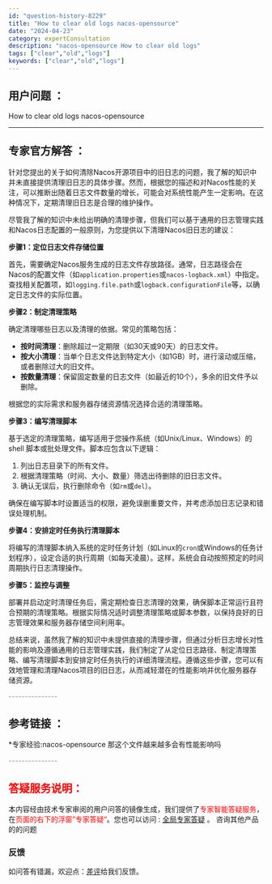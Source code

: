 ```yaml
---
id: "question-history-8229"
title: "How to clear old logs nacos-opensource"
date: "2024-04-23"
category: expertConsultation
description: "nacos-opensource How to clear old logs"
tags: ["clear","old","logs"]
keywords: ["clear","old","logs"]
---
```


## 用户问题 ： 
 How to clear old logs nacos-opensource 

---------------
## 专家官方解答 ：

针对您提出的关于如何清除Nacos开源项目中的旧日志的问题，我了解的知识中并未直接提供清理旧日志的具体步骤。然而，根据您的描述和对Nacos性能的关注，可以推断出随着日志文件数量的增长，可能会对系统性能产生一定影响。在这种情况下，定期清理旧日志是合理的维护操作。

尽管我了解的知识中未给出明确的清理步骤，但我们可以基于通用的日志管理实践和Nacos日志配置的一般原则，为您提供以下清理Nacos旧日志的建议：

**步骤1：定位日志文件存储位置**

首先，需要确定Nacos服务生成的日志文件存放路径。通常，日志路径会在Nacos的配置文件（如`application.properties`或`nacos-logback.xml`）中指定。查找相关配置项，如`logging.file.path`或`logback.configurationFile`等，以确定日志文件的实际位置。

**步骤2：制定清理策略**

确定清理哪些日志以及清理的依据。常见的策略包括：

- **按时间清理**：删除超过一定期限（如30天或90天）的日志文件。
- **按大小清理**：当单个日志文件达到特定大小（如1GB）时，进行滚动或压缩，或者删除过大的旧文件。
- **按数量清理**：保留固定数量的日志文件（如最近的10个），多余的旧文件予以删除。

根据您的实际需求和服务器存储资源情况选择合适的清理策略。

**步骤3：编写清理脚本**

基于选定的清理策略，编写适用于您操作系统（如Unix/Linux、Windows）的 shell 脚本或批处理文件。脚本应包含以下逻辑：

1. 列出日志目录下的所有文件。
2. 根据清理策略（时间、大小、数量）筛选出待删除的旧日志文件。
3. 确认无误后，执行删除命令（如`rm`或`del`）。

确保在编写脚本时设置适当的权限，避免误删重要文件，并考虑添加日志记录和错误处理机制。

**步骤4：安排定时任务执行清理脚本**

将编写的清理脚本纳入系统的定时任务计划（如Linux的`cron`或Windows的任务计划程序），设定合适的执行周期（如每天凌晨）。这样，系统会自动按照预定的时间周期执行日志清理操作。

**步骤5：监控与调整**

部署并启动定时清理任务后，需定期检查日志清理的效果，确保脚本正常运行且符合预期的清理策略。根据实际情况适时调整清理策略或脚本参数，以保持良好的日志管理效果和服务器存储空间利用率。

总结来说，虽然我了解的知识中未提供直接的清理步骤，但通过分析日志增长对性能的影响及遵循通用的日志管理实践，我们制定了从定位日志路径、制定清理策略、编写清理脚本到安排定时任务执行的详细清理流程。遵循这些步骤，您可以有效地管理和清理Nacos项目的旧日志，从而减轻潜在的性能影响并优化服务器存储资源。


<font color="#949494">---------------</font> 


## 参考链接 ：

*专家经验:nacos-opensource 那这个文件越来越多会有性能影响吗 


 <font color="#949494">---------------</font> 
 


## <font color="#FF0000">答疑服务说明：</font> 

本内容经由技术专家审阅的用户问答的镜像生成，我们提供了<font color="#FF0000">专家智能答疑服务</font>，在<font color="#FF0000">页面的右下的浮窗”专家答疑“</font>。您也可以访问 : [全局专家答疑](https://opensource.alibaba.com/chatBot) 。 咨询其他产品的的问题

### 反馈
如问答有错漏，欢迎点：[差评](https://ai.nacos.io/user/feedbackByEnhancerGradePOJOID?enhancerGradePOJOId=11544)给我们反馈。
